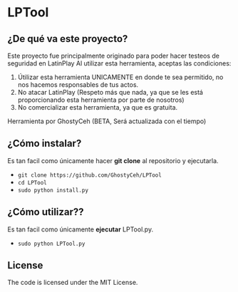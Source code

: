 # LPTool

## ¿De qué va este proyecto?
Este proyecto fue principalmente originado para poder hacer testeos de seguridad en LatinPlay
Al utilizar esta herramienta, aceptas las condiciones:

1. Útilizar esta herramienta UNICAMENTE en donde te sea permitido, no nos hacemos responsables de tus actos.
2. No atacar LatinPlay (Respeto más que nada, ya que se les está proporcionando esta herramienta por parte de nosotros)
3. No comercializar esta herramienta, ya que es gratuita.

Herramienta por GhostyCeh (BETA, Será actualizada con el tiempo)

## ¿Cómo instalar?

Es tan facil como únicamente hacer **git clone** al repositorio y ejecutarla.

* `git clone https://github.com/GhostyCeh/LPTool`
* `cd LPTool`
* `sudo python install.py`

## ¿Cómo utilizar??

Es tan facil como únicamente **ejecutar** LPTool.py.

* `sudo python LPTool.py`

## License
The code is licensed under the MIT License.

